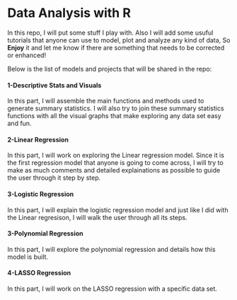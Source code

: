 # Data Analysis with R
In this repo, I will put some stuff I play with. Also I will add some usuful tutorials that anyone can use to model, plot and analyze any kind of data, So **Enjoy** it and let me know if there are something that needs to be corrected or enhanced!


Below is the list of models and projects that will be shared in the repo:



#### 1-Descriptive Stats and Visuals 
In this part, I will assemble the main functions and methods used to generate summary statistics.
I will also try to join these summary statistics functions with all the visual graphs that make exploring any data set easy and fun.

#### 2-Linear Regression
In this part, I will work on exploring the Linear regression model.
Since it is the first regression model that anyone is going to come across, I will try to make as much comments and detailed explainations as possible to guide the user through it step by step.

#### 3-Logistic Regression
In this part, I will explain the logistic regression model and just like I did with the Linear regresison, I will walk the user through all its steps.

#### 3-Polynomial Regression
In this part, I will explore the polynomial regression and details how this model is built.

#### 4-LASSO Regression
In this part, I will work on the LASSO regression with a specific data set.








